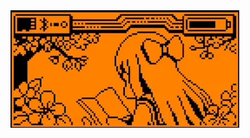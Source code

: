<img src="./.github/assets/animation.gif" alt="header picture" height="188" width="366" align="center">

